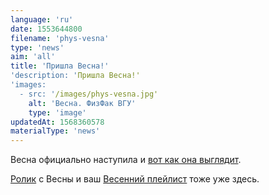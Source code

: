 ```yaml
---
language: 'ru'
date: 1553644800
filename: 'phys-vesna'
type: 'news'
aim: 'all'
title: 'Пришла Весна!'
'description: 'Пришла Весна!'
'images:
  - src: '/images/phys-vesna.jpg'
    alt: 'Весна. ФизФак ВГУ'
    type: 'image'
updatedAt: 1568360578
materialType: 'news'
---
```

Весна официально наступила и [вот как она выглядит](https://vk.com/album-131429_262020816).

[Ролик](https://vk.com/video-131429_456239095) с Весны и ваш [Весенний плейлист](https://vk.com/music?z=audio_playlist-131429_53182299) тоже уже здесь.

